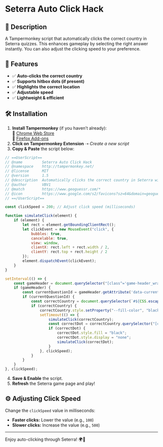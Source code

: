 # Seterra Auto Click Hack

## 📌 Description
A Tampermonkey script that automatically clicks the correct country in Seterra quizzes. This enhances gameplay by selecting the right answer instantly. You can also adjust the clicking speed to your preference.

## 🚀 Features
- ✅ **Auto-clicks the correct country**
- ✅ **Supports hitbox dots (if present)**
- ✅ **Highlights the correct location**
- ✅ **Adjustable speed**
- ✅ **Lightweight & efficient**

## 🛠 Installation
1. **Install Tampermonkey** (if you haven’t already):  
   🔗 [Chrome Web Store](https://chrome.google.com/webstore/detail/tampermonkey/dhdgffkkebhmkfjojejmpbldmpobfkfo)  
   🔗 [Firefox Add-ons](https://addons.mozilla.org/en-US/firefox/addon/tampermonkey/)
2. **Click on Tampermonkey Extension** ➝ *Create a new script*
3. **Copy & Paste** the script below:

```javascript
// ==UserScript==
// @name         Seterra Auto Click Hack
// @namespace    http://tampermonkey.net/
// @license      MIT
// @version      1.5
// @description  Automatically clicks the correct country in Seterra with adjustable speed.
// @author       VBV1
// @match        https://www.geoguessr.com/*
// @icon         https://www.google.com/s2/favicons?sz=64&domain=geoguessr.com
// ==/UserScript==

const clickSpeed = 200; // Adjust click speed (milliseconds)

function simulateClick(element) {
    if (element) {
        let rect = element.getBoundingClientRect();
        let clickEvent = new MouseEvent("click", {
            bubbles: true,
            cancelable: true,
            view: window,
            clientX: rect.left + rect.width / 2,
            clientY: rect.top + rect.height / 2
        });
        element.dispatchEvent(clickEvent);
    }
}

setInterval(() => {
    const gameHeader = document.querySelector("[class^='game-header_wrapper']");
    if (gameHeader) {
        const currentQuestionId = gameHeader.getAttribute('data-current-question-id');
        if (currentQuestionId) {
            const correctCountry = document.querySelector(`#${CSS.escape(currentQuestionId)}`);
            if (correctCountry) {
                correctCountry.style.setProperty("--fill-color", "black");
                setTimeout(() => {
                    simulateClick(correctCountry);
                    const correctDot = correctCountry.querySelector("[class^='hitbox-dot']");
                    if (correctDot) {
                        correctDot.style.fill = "black";
                        correctDot.style.display = "none";
                        simulateClick(correctDot);
                    }
                }, clickSpeed);
            }
        }
    }
}, clickSpeed);
```

4. **Save & Enable** the script.
5. **Refresh** the Seterra game page and play!

## ⚙️ Adjusting Click Speed
Change the `clickSpeed` value in milliseconds:
- **Faster clicks:** Lower the value (e.g., `100`)
- **Slower clicks:** Increase the value (e.g., `500`)

---
Enjoy auto-clicking through Seterra! 🌍🚀

